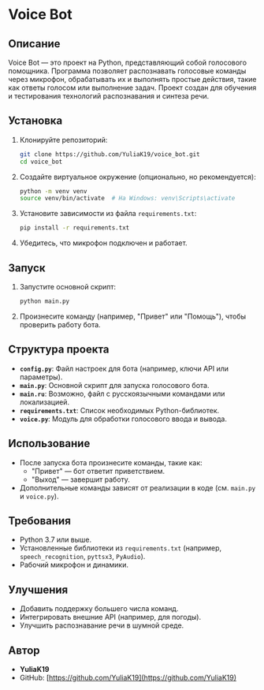 # Voice Bot

## Описание
Voice Bot — это проект на Python, представляющий собой голосового помощника. Программа позволяет распознавать голосовые команды через микрофон, обрабатывать их и выполнять простые действия, такие как ответы голосом или выполнение задач. Проект создан для обучения и тестирования технологий распознавания и синтеза речи.

## Установка
1. Клонируйте репозиторий:
   ```bash
   git clone https://github.com/YuliaK19/voice_bot.git
   cd voice_bot
   ```
2. Создайте виртуальное окружение (опционально, но рекомендуется):
   ```bash
   python -m venv venv
   source venv/bin/activate  # На Windows: venv\Scripts\activate
   ```
3. Установите зависимости из файла `requirements.txt`:
   ```bash
   pip install -r requirements.txt
   ```
4. Убедитесь, что микрофон подключен и работает.

## Запуск
1. Запустите основной скрипт:
   ```bash
   python main.py
   ```
2. Произнесите команду (например, "Привет" или "Помощь"), чтобы проверить работу бота.

## Структура проекта
- **`config.py`**: Файл настроек для бота (например, ключи API или параметры).
- **`main.py`**: Основной скрипт для запуска голосового бота.
- **`main.ru`**: Возможно, файл с русскоязычными командами или локализацией.
- **`requirements.txt`**: Список необходимых Python-библиотек.
- **`voice.py`**: Модуль для обработки голосового ввода и вывода.

## Использование
- После запуска бота произнесите команды, такие как:
  - "Привет" — бот ответит приветствием.
  - "Выход" — завершит работу.
- Дополнительные команды зависят от реализации в коде (см. `main.py` и `voice.py`).

## Требования
- Python 3.7 или выше.
- Установленные библиотеки из `requirements.txt` (например, `speech_recognition`, `pyttsx3`, `PyAudio`).
- Рабочий микрофон и динамики.

## Улучшения
- Добавить поддержку большего числа команд.
- Интегрировать внешние API (например, для погоды).
- Улучшить распознавание речи в шумной среде.

## Автор
- **YuliaK19**
- GitHub: [https://github.com/YuliaK19](https://github.com/YuliaK19)
